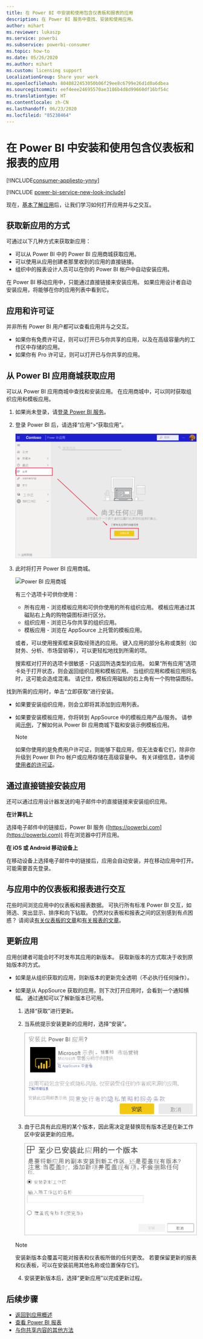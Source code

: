 ```yaml
---
title: 在 Power BI 中安装和使用包含仪表板和报表的应用
description: 在 Power BI 服务中查找、安装和使用应用。
author: mihart
ms.reviewer: lukaszp
ms.service: powerbi
ms.subservice: powerbi-consumer
ms.topic: how-to
ms.date: 05/26/2020
ms.author: mihart
ms.custom: licensing support
LocalizationGroup: Share your work
ms.openlocfilehash: 8040822453050b06f29ee8c6799e26d1d0a6dbea
ms.sourcegitcommit: eef4eee24695570ae3186b4d8d99660df16bf54c
ms.translationtype: HT
ms.contentlocale: zh-CN
ms.lasthandoff: 06/23/2020
ms.locfileid: "85238464"
---
```

# <a name="install-and-use-apps-with-dashboards-and-reports-in-power-bi"></a>在 Power BI 中安装和使用包含仪表板和报表的应用

[!INCLUDE[consumer-appliesto-ynny](../includes/consumer-appliesto-ynny.md)]

[!INCLUDE [power-bi-service-new-look-include](../includes/power-bi-service-new-look-include.md)]

现在，[基本了解应用](end-user-apps.md)后，让我们学习如何打开应用并与之交互。 

## <a name="ways-to-get-a-new-app"></a>获取新应用的方式
可通过以下几种方式来获取新应用：
* 可以从 Power BI 中的 Power BI 应用商城获取应用。
* 可以使用从应用创建者那里收到的应用的直接链接。 
* 组织中的报表设计人员可以在你的 Power BI 帐户中自动安装应用。

在 Power BI 移动应用中，只能通过直接链接来安装应用。 如果应用设计者自动安装应用，将能够在你的应用列表中看到它。

## <a name="apps-and-licenses"></a>应用和许可证
并非所有 Power BI 用户都可以查看应用并与之交互。 
- 如果你有免费许可证，则可以打开已与你共享的应用，以及在高级容量内的工作区中存储的应用。
- 如果你有 Pro 许可证，则可以打开已与你共享的应用。

## <a name="get-the-app-from-the-power-bi-apps-marketplace"></a>从 Power BI 应用商城获取应用

可以从 Power BI 应用商城中查找和安装应用。 在应用商城中，可以同时获取组织应用和模板应用。

1. 如果尚未登录，请[登录 Power BI 服务](./end-user-sign-in.md)。 

1. 登录 Power BI 后，请选择“应用”>“获取应用”。 

    ![获取应用  ](./media/end-user-app-view/power-bi-get-apps.png)

1. 此时将打开 Power BI 应用商城。

   ![Power BI 应用商城](./media/end-user-app-view/power-bi-app-marketplace.png)

   有三个选项卡可供你使用：
   * 所有应用 - 浏览模板应用和可供你使用的所有组织应用。 模板应用通过其磁贴右上角的购物袋图标进行区分。
   * 组织应用 - 浏览已与你共享的组织应用。 
   * 模板应用 - 浏览在 AppSource 上托管的模板应用。

   或者，可以使用搜索框来获取经筛选的应用。 键入应用的部分名称或类别（如财务、分析、市场营销等），可以更轻松地找到所需的项。 

   搜索框对打开的选项卡很敏感 - 只返回所选类型的应用。 如果“所有应用”选项卡处于打开状态，则会返回组织应用和模板应用。 当组织应用和模板应用同名时，这可能会造成混淆。 请记住，模板应用磁贴的右上角有一个购物袋图标。

找到所需的应用时，单击“立即获取”进行安装。
* 如果要安装组织应用，则会立即将其添加到应用列表。
* 如果要安装模板应用，你将转到 AppSource 中的模板应用产品/服务。 请参阅[示例](end-user-app-marketing.md)，了解如何从 Power BI 应用商城下载和安装示例模板应用。 

   > [!NOTE]
   > 如果你使用的是免费用户许可证，则能够下载应用，但无法查看它们，除非你升级到 Power BI Pro 帐户或应用存储在高级容量中。 有关详细信息，请参阅[使用者的许可证](end-user-license.md)。

## <a name="install-an-app-from-a-direct-link"></a>通过直接链接安装应用
还可以通过应用设计器发送的电子邮件中的直接链接来安装组织应用。  

**在计算机上** 

选择电子邮件中的链接后，Power BI 服务 ([https://powerbi.com](https://powerbi.com)) 将在浏览器中打开应用。 

**在 iOS 或 Android 移动设备上** 

在移动设备上选择电子邮件中的链接后，应用会自动安装，并在移动应用中打开。 可能需要首先登录。 

## <a name="interact-with-the-dashboards-and-reports-in-the-app"></a>与应用中的仪表板和报表进行交互
花些时间浏览应用中的仪表板和报表数据。 可执行所有标准 Power BI 交互，如筛选、突出显示、排序和向下钻取。  仍然对仪表板和报表之间的区别感到有点困惑？  请阅读[有关仪表板的文章](end-user-dashboards.md)和[有关报表的文章](end-user-reports.md)。  

## <a name="update-an-app"></a>更新应用 

应用创建者可能会时不时发布其应用的新版本。 获取新版本的方式取决于收到原始版本的方式。 

* 如果是从组织获取的应用，则新版本的更新完全透明（不必执行任何操作）。 

* 如果是从 AppSource 获取的应用，则下次打开应用时，会看到一个通知横幅。 通过通知可以了解新版本已可用。 

    1. 选择“获取”进行更新。  

        <!--![App update notification](./media/end-user-app-view/power-bi-new-app-version-notification.png) -->

    2. 当系统提示安装更新的应用时，选择“安装”。 

        ![安装更新](./media/end-user-app-view/power-bi-install.png) 

    3. 由于已具有此应用的某个版本，因此需决定是替换现有版本还是在新工作区中安装更新的应用。   

        ![覆盖旧应用版本](./media/end-user-app-view/power-bi-already-installed.png) 

    > [!NOTE] 
    > 安装新版本会覆盖可能对报表和仪表板所做的任何更改。 若要保留更新的报表和仪表板，可以在安装前用其他名称或位置保存它们。 

    4. 安装更新版本后，选择“更新应用”以完成更新过程。 


## <a name="next-steps"></a>后续步骤
* [返回到应用概述](end-user-apps.md)
* [查看 Power BI 报表](end-user-report-open.md)
* [与你共享内容的其他方法](end-user-shared-with-me.md)

